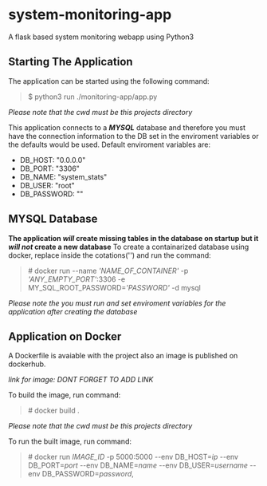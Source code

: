 # system-monitoring-app
A flask based system monitoring webapp using Python3

## Starting The Application
The application can be started using the following command:
> $ python3 run ./monitoring-app/app.py

*Please note that the cwd must be this projects directory*

This application connects to a ***MYSQL*** database and therefore you must have the connection information to the DB set in the enviroment variables or the defaults would be used.
Default enviroment variables are:
- DB_HOST: "0.0.0.0"
- DB_PORT: "3306"
- DB_NAME: "system_stats"
- DB_USER: "root"
- DB_PASSWORD: ""

## MYSQL Database
**The application _will_ create missing tables in the database on startup but it _will not_ create a new database**
To create a containarized database using docker, replace inside the cotations('') and run the command:
> \# docker run --name *'NAME_OF_CONTAINER'* -p *'ANY_EMPTY_PORT'*:3306 -e MY_SQL_ROOT_PASSWORD=*'PASSWORD'* -d mysql

*Please note the you must run and set enviroment variables for the application after creating the database*

## Application on Docker
A Dockerfile is avaiable with the project also an image is published on dockerhub.

*link for image: DONT FORGET TO ADD LINK*

To build the image, run command:
> \# docker build .

*Please note that the cwd must be this projects directory*

To run the built image, run command:
> \# docker run *IMAGE_ID* -p 5000:5000 --env DB_HOST=*ip* --env DB_PORT=*port* --env DB_NAME=*name* --env DB_USER=*username* --env DB_PASSWORD=*password*, 

